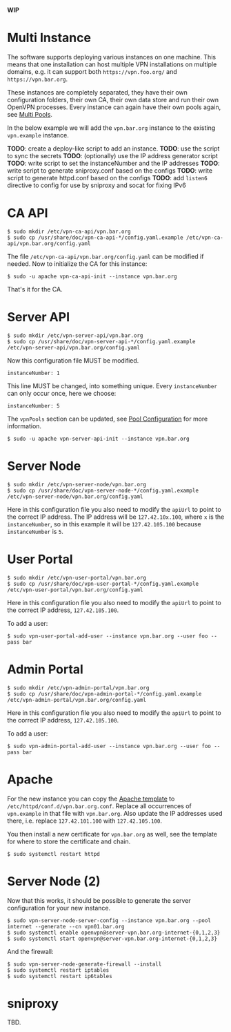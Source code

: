 **WIP**

# Multi Instance

The software supports deploying various instances on one machine. This means
that one installation can host multiple VPN installations on multiple domains,
e.g. it can support both `https://vpn.foo.org/` and `https://vpn.bar.org`.

These instances are completely separated, they have their own configuration 
folders, their own CA, their own data store and run their own OpenVPN 
processes. Every instance can again have their own pools again, see 
[Multi Pools](MULTI_POOLS.md).

In the below example we will add the `vpn.bar.org` instance to the existing
`vpn.example` instance.

**TODO**: create a deploy-like script to add an instance.
**TODO**: use the script to sync the secrets
**TODO**: (optionally) use the IP address generator script
**TODO**: write script to set the instanceNumber and the IP addresses
**TODO**: write script to generate sniproxy.conf based on the configs
**TODO**: write script to generate httpd.conf based on the configs
**TODO**: add `listen6` directive to config for use by sniproxy and socat for 
fixing IPv6

# CA API

    $ sudo mkdir /etc/vpn-ca-api/vpn.bar.org
    $ sudo cp /usr/share/doc/vpn-ca-api-*/config.yaml.example /etc/vpn-ca-api/vpn.bar.org/config.yaml

The file `/etc/vpn-ca-api/vpn.bar.org/config.yaml` can be modified if needed. 
Now to initialize the CA for this instance:

    $ sudo -u apache vpn-ca-api-init --instance vpn.bar.org

That's it for the CA.

# Server API

    $ sudo mkdir /etc/vpn-server-api/vpn.bar.org
    $ sudo cp /usr/share/doc/vpn-server-api-*/config.yaml.example /etc/vpn-server-api/vpn.bar.org/config.yaml

Now this configuration file MUST be modified. 

    instanceNumber: 1

This line MUST be changed, into something unique. Every `instanceNumber` can 
only occur once, here we choose:

    instanceNumber: 5

The `vpnPools` section can be updated, see 
[Pool Configuration](POOL_CONFIG.md) for more information.

    $ sudo -u apache vpn-server-api-init --instance vpn.bar.org

# Server Node

    $ sudo mkdir /etc/vpn-server-node/vpn.bar.org
    $ sudo cp /usr/share/doc/vpn-server-node-*/config.yaml.example /etc/vpn-server-node/vpn.bar.org/config.yaml

Here in this configuration file you also need to modify the `apiUrl` to point 
to the correct IP address. The IP address will be `127.42.10x.100`, where `x` 
is the `instanceNumber`, so in this example it will be `127.42.105.100` 
because `instanceNumber` is `5`.

# User Portal

    $ sudo mkdir /etc/vpn-user-portal/vpn.bar.org
    $ sudo cp /usr/share/doc/vpn-user-portal-*/config.yaml.example /etc/vpn-user-portal/vpn.bar.org/config.yaml

Here in this configuration file you also need to modify the `apiUrl` to point 
to the correct IP address, `127.42.105.100`.

To add a user:

    $ sudo vpn-user-portal-add-user --instance vpn.bar.org --user foo --pass bar

# Admin Portal

    $ sudo mkdir /etc/vpn-admin-portal/vpn.bar.org
    $ sudo cp /usr/share/doc/vpn-admin-portal-*/config.yaml.example /etc/vpn-admin-portal/vpn.bar.org/config.yaml

Here in this configuration file you also need to modify the `apiUrl` to point 
to the correct IP address, `127.42.105.100`.

To add a user:

    $ sudo vpn-admin-portal-add-user --instance vpn.bar.org --user foo --pass bar

# Apache

For the new instance you can copy the 
[Apache template](https://raw.githubusercontent.com/eduvpn/documentation/master/resources/vpn.example.conf) 
to  `/etc/httpd/conf.d/vpn.bar.org.conf`. Replace all occurrences of 
`vpn.example` in that file with `vpn.bar.org`. Also update the IP addresses
used there, i.e. replace `127.42.101.100` with `127.42.105.100`.

You then install a new certificate for `vpn.bar.org` as well, see the template
for where to store the certificate and chain.

    $ sudo systemctl restart httpd

# Server Node (2)

Now that this works, it should be possible to generate the server configuration
for your new instance.

    $ sudo vpn-server-node-server-config --instance vpn.bar.org --pool internet --generate --cn vpn01.bar.org
    $ sudo systemctl enable openvpn@server-vpn.bar.org-internet-{0,1,2,3}
    $ sudo systemctl start openvpn@server-vpn.bar.org-internet-{0,1,2,3}

And the firewall:

    $ sudo vpn-server-node-generate-firewall --install
    $ sudo systemctl restart iptables
    $ sudo systemctl restart ip6tables

# sniproxy

TBD.
